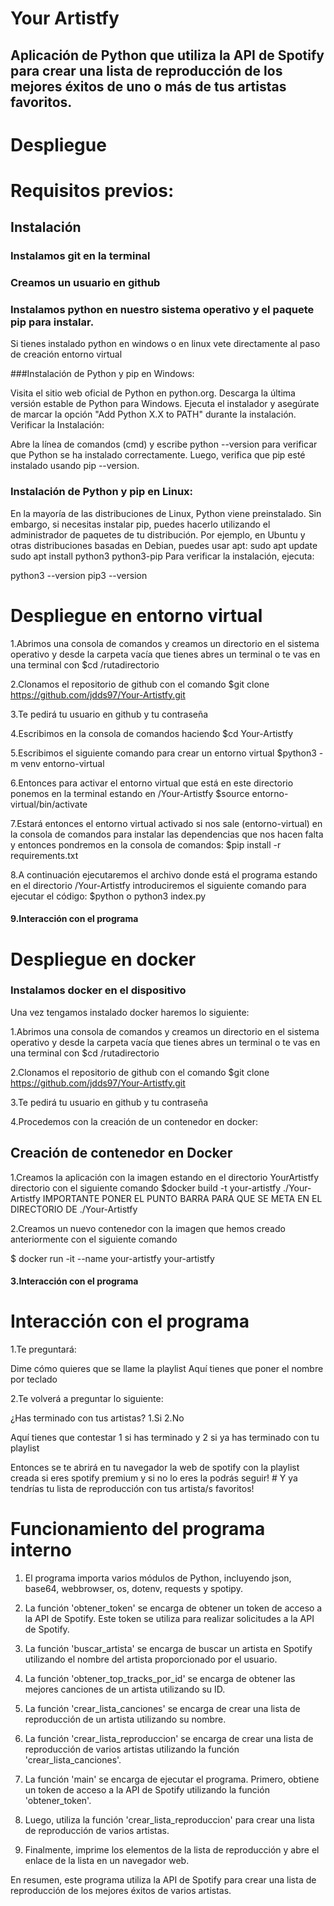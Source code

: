 # Your Artistfy
## Aplicación de Python que utiliza la API de Spotify para crear una lista de reproducción de los mejores éxitos de uno o más de tus artistas favoritos. 

# Despliegue

# Requisitos previos:
## Instalación 
### Instalamos git en la terminal 
### Creamos un usuario en github
### Instalamos python en nuestro sistema operativo y el paquete pip para instalar.
Si tienes instalado python en windows o en linux vete directamente al paso de creación entorno virtual

###Instalación de Python y pip en Windows:

Visita el sitio web oficial de Python en python.org.
Descarga la última versión estable de Python para Windows.
Ejecuta el instalador y asegúrate de marcar la opción "Add Python X.X to PATH" durante la instalación.
Verificar la Instalación:

Abre la línea de comandos (cmd) y escribe python --version para verificar que Python se ha instalado correctamente.
Luego, verifica que pip esté instalado usando pip --version.

### Instalación de Python y pip en Linux:
En la mayoría de las distribuciones de Linux, Python viene preinstalado. Sin embargo, si necesitas instalar pip, puedes hacerlo utilizando el administrador de paquetes de tu distribución. Por ejemplo, en Ubuntu y otras distribuciones basadas en Debian, puedes usar apt:
sudo apt update
sudo apt install python3 python3-pip
Para verificar la instalación, ejecuta:

python3 --version
pip3 --version


# Despliegue en entorno virtual 

1.Abrimos una consola de comandos y creamos un directorio en el sistema operativo y desde la carpeta vacía que tienes abres un terminal o te vas en una terminal con $cd /rutadirectorio

2.Clonamos el repositorio de github con el comando $git clone https://github.com/jdds97/Your-Artistfy.git

3.Te pedirá tu usuario en github y tu contraseña

4.Escribimos en la consola de comandos haciendo 
$cd Your-Artistfy

5.Escribimos el siguiente comando para crear un entorno virtual
$python3 -m venv entorno-virtual

6.Entonces para activar el entorno virtual que está en este directorio ponemos en la terminal estando en /Your-Artistfy 
$source entorno-virtual/bin/activate

7.Estará entonces el entorno virtual activado si nos sale (entorno-virtual) en la consola de comandos para instalar las dependencias que nos hacen falta y entonces pondremos en la consola de comandos:
$pip install -r requirements.txt  

8.A continuación ejecutaremos el archivo donde está el programa estando en el directorio /Your-Artistfy introduciremos el siguiente comando para ejecutar el código:
$python o python3 index.py 

#### 9.Interacción con el programa

# Despliegue en docker 
### Instalamos docker en el dispositivo 
Una vez tengamos instalado docker haremos lo siguiente:

1.Abrimos una consola de comandos y creamos un directorio en el sistema operativo y desde la carpeta vacía que tienes abres un terminal o te vas en una terminal con $cd /rutadirectorio

2.Clonamos el repositorio de github con el comando $git clone https://github.com/jdds97/Your-Artistfy.git

3.Te pedirá tu usuario en github y tu contraseña

4.Procedemos con la creación de un contenedor en docker:

## Creación de contenedor en  Docker

1.Creamos la aplicación con la imagen estando en el directorio YourArtistfy directorio con el siguiente comando 
$docker build -t your-artistfy ./Your-Artistfy 
IMPORTANTE PONER EL PUNTO BARRA PARA QUE SE META EN EL DIRECTORIO DE ./Your-Artistfy  


2.Creamos un nuevo contenedor con la imagen que hemos creado anteriormente con el siguiente comando

$ docker run -it --name your-artistfy your-artistfy

#### 3.Interacción con el programa
# Interacción con el programa 
1.Te preguntará:

<p>
Dime cómo quieres que se llame la playlist
Aquí tienes que poner el nombre por teclado 
</p>

2.Te volverá a preguntar lo siguiente:

<p>¿Has terminado con tus artistas?
1.Si
2.No

Aquí tienes que contestar 1 si has terminado y 2 si ya has terminado con tu playlist
</p>
Entonces se te abrirá en tu navegador la web de spotify con la playlist creada si eres spotify premium y si no lo eres la podrás seguir!
# Y ya tendrías tu lista de reproducción con tus artista/s favoritos!

# Funcionamiento del programa interno

1. El programa importa varios módulos de Python, incluyendo json, base64, webbrowser, os, dotenv, requests y spotipy.

2. La función 'obtener_token' se encarga de obtener un token de acceso a la API de Spotify. Este token se utiliza para realizar solicitudes a la API de Spotify.

3. La función 'buscar_artista' se encarga de buscar un artista en Spotify utilizando el nombre del artista proporcionado por el usuario.

4. La función 'obtener_top_tracks_por_id' se encarga de obtener las mejores canciones de un artista utilizando su ID.

5. La función 'crear_lista_canciones' se encarga de crear una lista de reproducción de un artista utilizando su nombre.

6. La función 'crear_lista_reproduccion' se encarga de crear una lista de reproducción de varios artistas utilizando la función 'crear_lista_canciones'.

7. La función 'main' se encarga de ejecutar el programa. Primero, obtiene un token de acceso a la API de Spotify utilizando la función 'obtener_token'.

8. Luego, utiliza la función 'crear_lista_reproduccion' para crear una lista de reproducción de varios artistas.

9.  Finalmente, imprime los elementos de la lista de reproducción y abre el enlace de la lista en un navegador web.


En resumen, este programa utiliza la API de Spotify para crear una lista de reproducción de los mejores éxitos de varios artistas.
